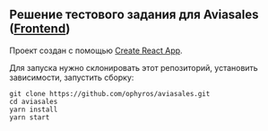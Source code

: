 ## Решение тестового задания для Aviasales ([Frontend](https://github.com/KosyanMedia/test-tasks/tree/master/aviasales))

Проект создан с помощью [Create React App](https://github.com/facebookincubator/create-react-app).

Для запуска нужно склонировать этот репозиторий, установить зависимости, запустить сборку:
```
git clone https://github.com/ophyros/aviasales.git
cd aviasales
yarn install
yarn start
```